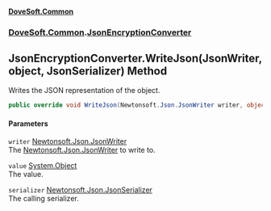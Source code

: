 #### [DoveSoft.Common](readme.md 'readme')
### [DoveSoft.Common](DoveSoft_Common.md 'DoveSoft.Common').[JsonEncryptionConverter](JsonEncryptionConverter.md 'DoveSoft.Common.JsonEncryptionConverter')
## JsonEncryptionConverter.WriteJson(JsonWriter, object, JsonSerializer) Method
Writes the JSON representation of the object.  
```csharp
public override void WriteJson(Newtonsoft.Json.JsonWriter writer, object value, Newtonsoft.Json.JsonSerializer serializer);
```
#### Parameters
<a name='DoveSoft_Common_JsonEncryptionConverter_WriteJson(Newtonsoft_Json_JsonWriter_object_Newtonsoft_Json_JsonSerializer)_writer'></a>
`writer` [Newtonsoft.Json.JsonWriter](https://docs.microsoft.com/en-us/dotnet/api/Newtonsoft.Json.JsonWriter 'Newtonsoft.Json.JsonWriter')  
The [Newtonsoft.Json.JsonWriter](https://docs.microsoft.com/en-us/dotnet/api/Newtonsoft.Json.JsonWriter 'Newtonsoft.Json.JsonWriter') to write to.
  
<a name='DoveSoft_Common_JsonEncryptionConverter_WriteJson(Newtonsoft_Json_JsonWriter_object_Newtonsoft_Json_JsonSerializer)_value'></a>
`value` [System.Object](https://docs.microsoft.com/en-us/dotnet/api/System.Object 'System.Object')  
The value.
  
<a name='DoveSoft_Common_JsonEncryptionConverter_WriteJson(Newtonsoft_Json_JsonWriter_object_Newtonsoft_Json_JsonSerializer)_serializer'></a>
`serializer` [Newtonsoft.Json.JsonSerializer](https://docs.microsoft.com/en-us/dotnet/api/Newtonsoft.Json.JsonSerializer 'Newtonsoft.Json.JsonSerializer')  
The calling serializer.
  
